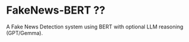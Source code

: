 # FakeNews-BERT ?? 
A Fake News Detection system using BERT with optional LLM reasoning \(GPT/Gemma\). 
